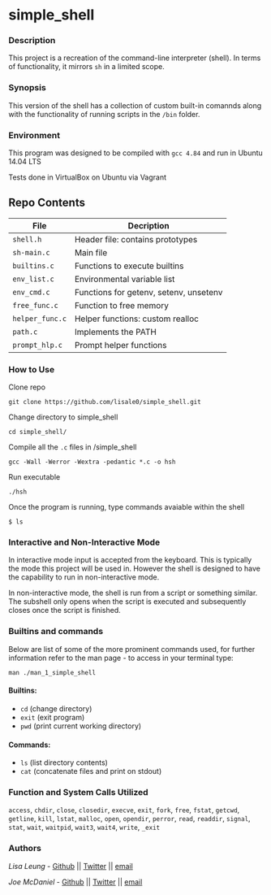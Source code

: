 # simple_shell
### Description
This project is a recreation of the command-line interpreter (shell).
In terms of functionality, it mirrors `sh` in a limited scope.
### Synopsis
This version of the shell has a collection of custom built-in comannds along
with the functionality of running scripts in the `/bin` folder.
### Environment
This program was designed to be compiled with `gcc 4.84` and run in
Ubuntu 14.04 LTS

Tests done in VirtualBox on Ubuntu via Vagrant
## Repo Contents

|   **File**    |  **Decription**                       |
|---------------|---------------------------------------|
|  `shell.h`	|  Header file: contains prototypes	|
|  `sh-main.c`	|  Main file		 		|
|  `builtins.c` |  Functions to execute builtins	|
|  `env_list.c` |  Environmental variable list		|
|  `env_cmd.c`	|  Functions for getenv, setenv, unsetenv|
|  `free_func.c`  |  Function to free memory		   |
|  `helper_func.c`  | Helper functions: custom realloc   |
|  `path.c`	|  Implements the PATH	       		|
|  `prompt_hlp.c`  | Prompt helper functions		|

### How to Use
Clone repo
```
git clone https://github.com/lisale0/simple_shell.git
```
Change directory to simple_shell
```
cd simple_shell/
```
Compile all the `.c` files in /simple_shell
```
gcc -Wall -Werror -Wextra -pedantic *.c -o hsh
```
Run executable
```
./hsh
```
Once the program is running, type commands avaiable within the shell
```
$ ls
```
### Interactive and Non-Interactive Mode
In interactive mode input is accepted from the keyboard. This is typically the
mode this project will be used in. However the shell is designed to have the
capability to run in non-interactive mode.

In non-interactive mode, the shell is run from a script or something similar.
The subshell only opens when the script is executed and subsequently closes
once the script is finished.

### Builtins and commands
Below are list of some of the more prominent commands used, for further
information refer to the man page - to access in your terminal type:
```
man ./man_1_simple_shell
```
#### Builtins:
* `cd` (change directory)
* `exit` (exit program)
* `pwd` (print current working directory)

#### Commands:
* `ls` (list directory contents)
* `cat` (concatenate files and print on stdout)

### Function and System Calls Utilized
 `access`, `chdir`, `close`, `closedir`, `execve`, `exit`, `fork`, `free`,
`fstat`, `getcwd`, `getline`, `kill`, `lstat`, `malloc`, `open`, `opendir`,
`perror`, `read`, `readdir`, `signal`, `stat`, `wait`, `waitpid`, `wait3`,
`wait4`, `write`, `_exit`

### Authors
*Lisa Leung* - [Github](https://github.com/lisale0) || [Twitter](https://twitter.com/lisale01) || [email](lisa.leung@holbertonschool.com)

*Joe McDaniel* - [Github](https://github.com/joseph-mcdaniel) || [Twitter](https://twitter.com/joe_w_mcdaniel) || [email](joseph.mcdaniel@holbertonschool.com)